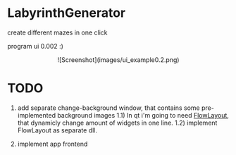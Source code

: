 # LabyrinthGenerator
create different mazes in one click

program ui 0.002 :)

<p align="center">
![Screenshot](images/ui_example0.2.png)
</p>

# TODO
1) add separate change-background window, that contains 
   some pre-implemented background images
    1.1) In qt i'm going to need [FlowLayout](https://doc.qt.io/qt-5/qtwidgets-layouts-flowlayout-example.html), that dynamicly change 
         amount of widgets in one line.
    1.2) implement FlowLayout as separate dll.

2) implement app frontend
